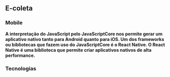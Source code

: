## E-coleta

### Mobile
**A interpretação do JavaScript pelo JavaScriptCore nos permite gerar um aplicativo nativo tanto para Android quanto para iOS. Um dos frameworks ou bibliotecas que fazem uso do JavaScriptCore é o React Native. O React Native é uma biblioteca que permite criar aplicativos nativos de alta performance.**

### Tecnologias

